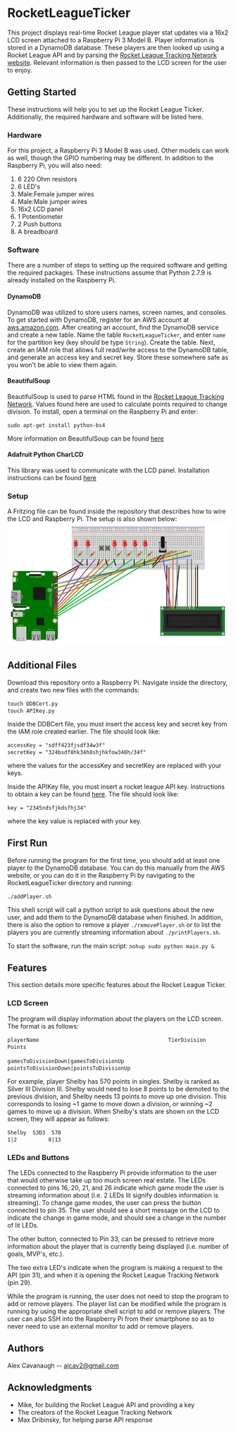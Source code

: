 # RocketLeagueTicker
This project displays real-time Rocket League player stat updates via a 16x2 LCD screen attached to a Raspberry Pi 3 Model B. Player information is stored in a DynamoDB database. These players are then looked up using a Rocket League API and by parsing the [Rocket League Tracking Network website](https://rocketleague.tracker.network/). Relevant information is then passed to the LCD screen for the user to enjoy.

## Getting Started
These instructions will help you to set up the Rocket League Ticker. Additionally, the required hardware and software will be listed here.

### Hardware
For this project, a Raspberry Pi 3 Model B was used. Other models can work as well, though the GPIO numbering may be different. In addition to the Raspberry Pi, you will also need:
  1. 6 220 Ohm resistors
  2. 6 LED's
  3. Male:Female jumper wires
  4. Male:Male jumper wires
  5. 16x2 LCD panel
  6. 1 Potentiometer
  7. 2 Push buttons
  8. A breadboard

### Software
There are a number of steps to setting up the required software and getting the required packages. These instructions assume that Python 2.7.9 is already installed on the Raspberry Pi.

#### DynamoDB
DynamoDB was utilized to store users names, screen names, and consoles. To get started with DynamoDB, register for an AWS account at [aws.amazon.com](aws.amazon.com). After creating an account, find the DynamoDB service and create a new table. Name the table `RocketLeagueTicker`, and enter `name` for the partition key (key should be type `String`). Create the table. Next, create an IAM role that allows full read/write access to the DynamoDB table, and generate an access key and secret key. Store these somewhere safe as you won't be able to view them again.

#### BeautifulSoup
BeautifulSoup is used to parse HTML found in the [Rocket League Tracking Network](https://rocketleague.tracker.network/). Values found here are used to calculate points required to change division. To install, open a terminal on the Raspberry Pi and enter:
```
sudo apt-get install python-bs4
```
More information on BeautifulSoup can be found [here](https://www.crummy.com/software/BeautifulSoup/bs4/doc/#)

#### Adafruit Python CharLCD
This library was used to communicate with the LCD panel. Installation instructions can be found [here](https://github.com/adafruit/Adafruit_Python_CharLCD)

### Setup
A Fritzing file can be found inside the repository that describes how to wire the LCD and Raspberry Pi. The setup is also shown below:
![alt text][schematic]

[schematic]: https://github.com/ajcav2/RocketLeagueTicker/blob/master/RocketLeagueTickerSchematic.PNG "Ticker Schematic"


## Additional Files
Download this repository onto a Raspberry Pi. Navigate inside the directory, and create two new files with the commands:
```
touch DDBCert.py
touch APIKey.py
```
Inside the DDBCert file, you must insert the access key and secret key from the IAM role created earlier. The file should look like:
```
accessKey = "sdff423fjsdf34w3f"
secretKey = "324bsdf8hk34h8shjhkfow348h/34f"
```
where the values for the accessKey and secretKey are replaced with your keys.

Inside the APIKey file, you must insert a rocket league API key. Instructions to obtain a key can be found [here](http://documentation.rocketleaguestats.com/#introduction). The file should look like:
```
key = "2345ndsfjkdsfhj34"
```
where the key value is replaced with your key.

## First Run
Before running the program for the first time, you should add at least one player to the DynamoDB database. You can do this manually from the AWS website, or you can do it in the Raspberry Pi by navigating to the RocketLeagueTicker directory and running:
```
./addPlayer.sh
```
This shell script will call a python script to ask questions about the new user, and add them to the DynamoDB database when finished. In addition, there is also the option to remove a player `./removePlayer.sh` or to list the players you are currently streaming information about `./printPlayers.sh`. 

To start the software, run the main script:
```nohup sudo python main.py &```

## Features
This section details more specific features about the Rocket League Ticker.

### LCD Screen
The program will display information about the players on the LCD screen. The format is as follows:
```
playerName                                         TierDivision       Points

gamesToDivisionDown|gamesToDivisionUp     pointsToDivisionDown|pointsToDivisionUp
```

For example, player Shelby has 570 points in singles. Shelby is ranked as Silver III Division III. Shelby would need to lose 8 points to be demoted to the previous division, and Shelby needs 13 points to move up one division. This corresponds to losing ~1 game to move down a division, or winning ~2 games to move up a division. When Shelby's stats are shown on the LCD screen, they will appear as follows:
```
Shelby  S3D3  570
1|2          8|13
```

### LEDs and Buttons
The LEDs connected to the Raspberry Pi provide information to the user that would otherwise take up too much screen real estate. The LEDs connected to pins 16, 20, 21, and 26 indicate which game mode the user is streaming information about (i.e. 2 LEDs lit signify doubles information is streaming). To change game modes, the user can press the button connected to pin 35. The user should see a short message on the LCD to indicate the change in game mode, and should see a change in the number of lit LEDs.

The other button, connected to Pin 33, can be pressed to retrieve more information about the player that is currently being displayed (i.e. number of goals, MVP's, etc.). 

The two extra LED's indicate when the program is making a request to the API (pin 31), and when it is opening the Rocket League Tracking Network (pin 29).

While the program is running, the user does not need to stop the program to add or remove players. The player list can be modified while the program is running by using the appropriate shell script to add or remove players. The user can also SSH into the Raspberry Pi from their smartphone so as to never need to use an external monitor to add or remove players.

## Authors
Alex Cavanaugh -- ajcav2@gmail.com

## Acknowledgments
+ Mike, for building the Rocket League API and providing a key
+ The creators of the Rocket League Tracking Network
+ Max Dribinsky, for helping parse API response
